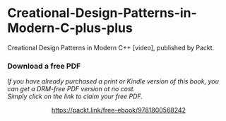 # Creational-Design-Patterns-in-Modern-C-plus-plus
Creational Design Patterns in Modern C++ [video], published by Packt.
### Download a free PDF

 <i>If you have already purchased a print or Kindle version of this book, you can get a DRM-free PDF version at no cost.<br>Simply click on the link to claim your free PDF.</i>
<p align="center"> <a href="https://packt.link/free-ebook/9781800568242">https://packt.link/free-ebook/9781800568242 </a> </p>